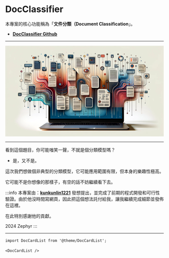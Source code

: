 # DocClassifier

本專案的核心功能稱為「**文件分類（Document Classification**」。

- [**DocClassifier Github**](https://github.com/DocsaidLab/DocClassifier)

---

![title](./resources/title.jpg)

---

看到這個題目，你可能嗤笑一聲，不就是個分類模型嗎？

- 是，又不是。

這次我們想做個非典型的分類模型，它可能應用範圍有限，但本身的樂趣性極高。

它可能不是你想像的那樣子，有空的話不妨繼續看下去。

:::info
本專案由：[**kunkunlin1221**](https://github.com/kunkunlin1221) 發想提出，並完成了前期的程式開發和可行性驗證。由於他沒時間寫網頁，因此把這個想法託付給我，讓我繼續完成細節並發佈在這裡。

在此特別感謝他的貢獻。

2024 Zephyr
:::

---

```mdx-code-block
import DocCardList from '@theme/DocCardList';

<DocCardList />
```
